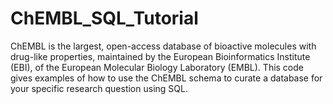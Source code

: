 # ChEMBL_SQL_Tutorial
ChEMBL is the largest, open-access database of bioactive molecules with drug-like properties, maintained by the European Bioinformatics Institute (EBI), of the European Molecular Biology Laboratory (EMBL). This code gives examples of how to use the ChEMBL schema to curate a database for your specific research question using SQL. 
